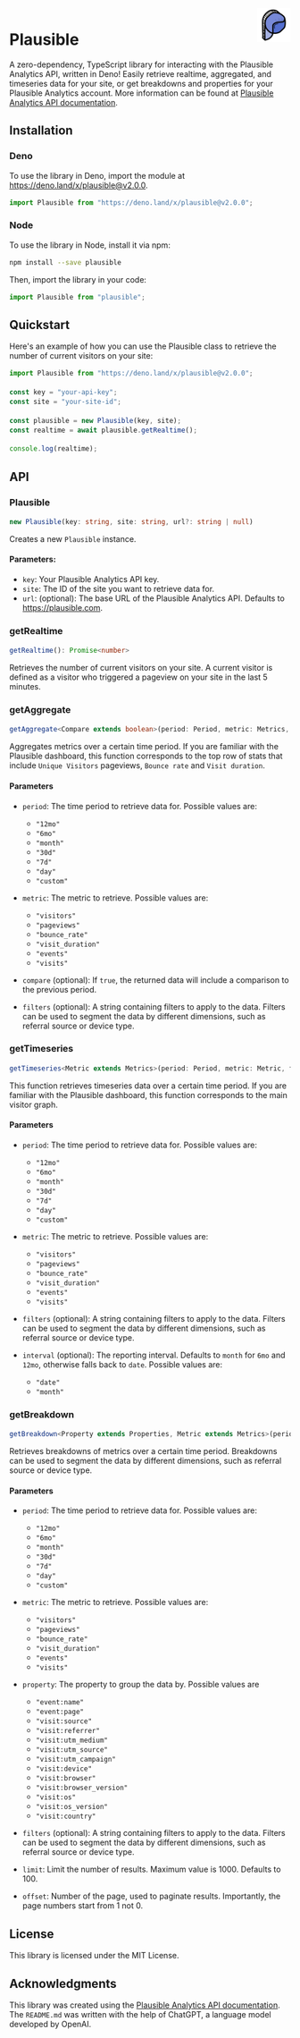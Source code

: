 <a href="https://uwuifier.com">
    <img src="assets/plausible-512.png" alt="Plausible logo" align="right" height="60" width="60" />
</a>

# Plausible

A zero-dependency, TypeScript library for interacting with the Plausible
Analytics API, written in Deno! Easily retrieve realtime, aggregated, and
timeseries data for your site, or get breakdowns and properties for your
Plausible Analytics account. More information can be found at
[Plausible Analytics API documentation](https://plausible.io/docs/stats-api).

## Installation

### Deno

To use the library in Deno, import the module at
https://deno.land/x/plausible@v2.0.0.

```ts
import Plausible from "https://deno.land/x/plausible@v2.0.0";
```

### Node

To use the library in Node, install it via npm:

```bash
npm install --save plausible
```

Then, import the library in your code:

```ts
import Plausible from "plausible";
```

## Quickstart

Here's an example of how you can use the Plausible class to retrieve the number
of current visitors on your site:

```ts
import Plausible from "https://deno.land/x/plausible@v2.0.0";

const key = "your-api-key";
const site = "your-site-id";

const plausible = new Plausible(key, site);
const realtime = await plausible.getRealtime();

console.log(realtime);
```

## API

### Plausible

```ts
new Plausible(key: string, site: string, url?: string | null)
```

Creates a new `Plausible` instance.

#### Parameters:

- `key`: Your Plausible Analytics API key.
- `site`: The ID of the site you want to retrieve data for.
- `url`: (optional): The base URL of the Plausible Analytics API. Defaults to
  https://plausible.com.

### getRealtime

```ts
getRealtime(): Promise<number>
```

Retrieves the number of current visitors on your site. A current visitor is
defined as a visitor who triggered a pageview on your site in the last 5
minutes.

### getAggregate

```ts
getAggregate<Compare extends boolean>(period: Period, metric: Metrics, compare?: Compare | null, filters?: string | null): Promise<Aggregated<Compare>>
```

Aggregates metrics over a certain time period. If you are familiar with the
Plausible dashboard, this function corresponds to the top row of stats that
include `Unique Visitors` pageviews, `Bounce rate` and `Visit duration`.

#### Parameters

- `period`: The time period to retrieve data for. Possible values are:
  - `"12mo"`
  - `"6mo"`
  - `"month"`
  - `"30d"`
  - `"7d"`
  - `"day"`
  - `"custom"`

- `metric`: The metric to retrieve. Possible values are:
  - `"visitors"`
  - `"pageviews"`
  - `"bounce_rate"`
  - `"visit_duration"`
  - `"events"`
  - `"visits"`

- `compare` (optional): If `true`, the returned data will include a comparison
  to the previous period.

- `filters` (optional): A string containing filters to apply to the data.
  Filters can be used to segment the data by different dimensions, such as
  referral source or device type.

### getTimeseries

```ts
getTimeseries<Metric extends Metrics>(period: Period, metric: Metric, filters?: string | null, interval? Interval | null): Promise<Datapoints<Metric>>
```

This function retrieves timeseries data over a certain time period. If you are
familiar with the Plausible dashboard, this function corresponds to the main
visitor graph.

#### Parameters

- `period`: The time period to retrieve data for. Possible values are:
  - `"12mo"`
  - `"6mo"`
  - `"month"`
  - `"30d"`
  - `"7d"`
  - `"day"`
  - `"custom"`

- `metric`: The metric to retrieve. Possible values are:
  - `"visitors"`
  - `"pageviews"`
  - `"bounce_rate"`
  - `"visit_duration"`
  - `"events"`
  - `"visits"`

- `filters` (optional): A string containing filters to apply to the data.
  Filters can be used to segment the data by different dimensions, such as
  referral source or device type.

- `interval` (optional): The reporting interval. Defaults to `month` for `6mo`
  and `12mo`, otherwise falls back to `date`. Possible values are:
  - `"date"`
  - `"month"`
    
### getBreakdown

```ts
getBreakdown<Property extends Properties, Metric extends Metrics>(period: Period, metric: Metric, property: Property, filter?: string | null, limit?: number | null, page?: number | null): Promise<Breakdowns<Property, Metric>>
```

Retrieves breakdowns of metrics over a certain time period. Breakdowns can be
used to segment the data by different dimensions, such as referral source or
device type.

#### Parameters

- `period`: The time period to retrieve data for. Possible values are:
  - `"12mo"`
  - `"6mo"`
  - `"month"`
  - `"30d"`
  - `"7d"`
  - `"day"`
  - `"custom"`

- `metric`: The metric to retrieve. Possible values are:
  - `"visitors"`
  - `"pageviews"`
  - `"bounce_rate"`
  - `"visit_duration"`
  - `"events"`
  - `"visits"`

- `property`: The property to group the data by. Possible values are
  - `"event:name"`
  - `"event:page"`
  - `"visit:source"`
  - `"visit:referrer"`
  - `"visit:utm_medium"`
  - `"visit:utm_source"`
  - `"visit:utm_campaign"`
  - `"visit:device"`
  - `"visit:browser"`
  - `"visit:browser_version"`
  - `"visit:os"`
  - `"visit:os_version"`
  - `"visit:country"`

- `filters` (optional): A string containing filters to apply to the data.
  Filters can be used to segment the data by different dimensions, such as
  referral source or device type.

- `limit`: Limit the number of results. Maximum value is 1000. Defaults to 100.

- `offset`: Number of the page, used to paginate results. Importantly, the page
  numbers start from 1 not 0.

## License

This library is licensed under the MIT License.

## Acknowledgments

This library was created using the
[Plausible Analytics API documentation](https://plausible.io/docs/stats-api).
The `README.md` was written with the help of ChatGPT, a language model developed
by OpenAI.

